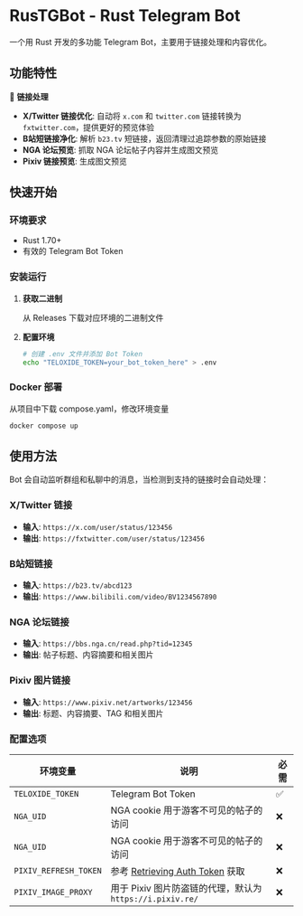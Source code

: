 # RusTGBot - Rust Telegram Bot

一个用 Rust 开发的多功能 Telegram Bot，主要用于链接处理和内容优化。

## 功能特性

🔗 **链接处理**

- **X/Twitter 链接优化**: 自动将 `x.com` 和 `twitter.com` 链接转换为 `fxtwitter.com`，提供更好的预览体验
- **B站短链接净化**: 解析 `b23.tv` 短链接，返回清理过追踪参数的原始链接
- **NGA 论坛预览**: 抓取 NGA 论坛帖子内容并生成图文预览
- **Pixiv 链接预览**: 生成图文预览

## 快速开始

### 环境要求

- Rust 1.70+
- 有效的 Telegram Bot Token

### 安装运行

1. **获取二进制**

    从 Releases 下载对应环境的二进制文件

2. **配置环境**

   ```bash
   # 创建 .env 文件并添加 Bot Token
   echo "TELOXIDE_TOKEN=your_bot_token_here" > .env
   ```

### Docker 部署

从项目中下载 compose.yaml，修改环境变量

```bash
docker compose up
```

## 使用方法

Bot 会自动监听群组和私聊中的消息，当检测到支持的链接时会自动处理：

### X/Twitter 链接

- **输入**: `https://x.com/user/status/123456`
- **输出**: `https://fxtwitter.com/user/status/123456`

### B站短链接

- **输入**: `https://b23.tv/abcd123`
- **输出**: `https://www.bilibili.com/video/BV1234567890`

### NGA 论坛链接

- **输入**: `https://bbs.nga.cn/read.php?tid=12345`
- **输出**: 帖子标题、内容摘要和相关图片

### Pixiv 图片链接

- **输入**: `https://www.pixiv.net/artworks/123456`
- **输出**: 标题、内容摘要、TAG 和相关图片

### 配置选项

| 环境变量 | 说明 | 必需 |
|---------|------|------|
| `TELOXIDE_TOKEN` | Telegram Bot Token | ✅ |
| `NGA_UID` | NGA cookie 用于游客不可见的帖子的访问 | ❌ |
| `NGA_UID` | NGA cookie 用于游客不可见的帖子的访问 | ❌ |
| `PIXIV_REFRESH_TOKEN` | 参考 [Retrieving Auth Token](https://gist.github.com/ZipFile/c9ebedb224406f4f11845ab700124362) 获取 | ❌ |
| `PIXIV_IMAGE_PROXY` | 用于 Pixiv 图片防盗链的代理，默认为 `https://i.pixiv.re/` | ❌ |
